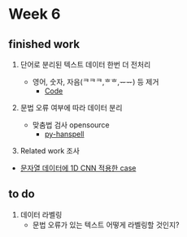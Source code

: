 # Week 6

## finished work
1. 단어로 분리된 텍스트 데이터 한번 더 전처리
   - 영어, 숫자, 자음(ᄏᄏᄏ,ᄒᄒ,ᅲᅲ) 등 제거
     - [Code](/chat_preprocessing/3_preprocessing.py)


2. 문법 오류 여부에 따라 데이터 분리
   - 맞춤법 검사 opensource
     - [py-hanspell](https://github.com/ssut/py-hanspell)


3. Related work 조사
  - [문자열 데이터에 1D CNN 적용한 case](https://cholol.tistory.com/465)


## to do
1. 데이터 라벨링
   - 문법 오류가 있는 텍스트 어떻게 라벨링할 것인지?
